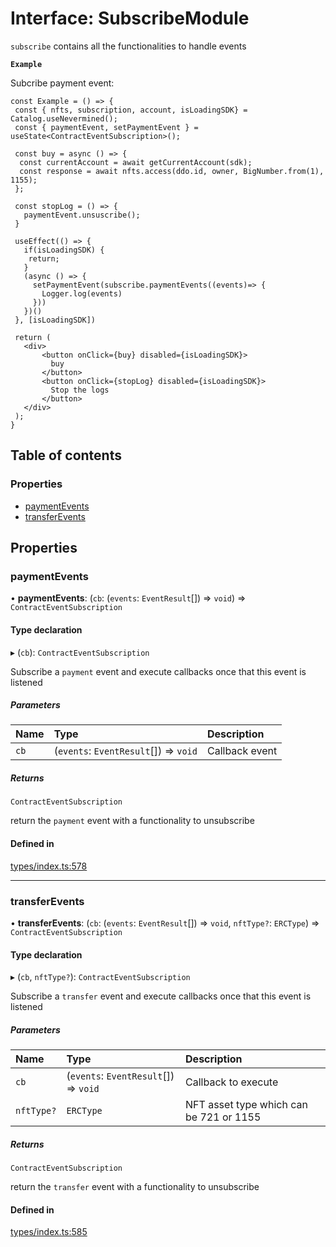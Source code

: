 # Interface: SubscribeModule

`subscribe` contains all the functionalities to handle events

**`Example`**

Subcribe payment event:

```tsx
const Example = () => {
 const { nfts, subscription, account, isLoadingSDK} = Catalog.useNevermined();
 const { paymentEvent, setPaymentEvent } = useState<ContractEventSubscription>();

 const buy = async () => {
  const currentAccount = await getCurrentAccount(sdk);
  const response = await nfts.access(ddo.id, owner, BigNumber.from(1), 1155);
 };

 const stopLog = () => {
   paymentEvent.unsuscribe();
 }

 useEffect(() => {
   if(isLoadingSDK) {
    return;
   }
   (async () => {
     setPaymentEvent(subscribe.paymentEvents((events)=> {
       Logger.log(events)
     }))
   })()
 }, [isLoadingSDK])

 return (
   <div>
       <button onClick={buy} disabled={isLoadingSDK}>
         buy
       </button>
       <button onClick={stopLog} disabled={isLoadingSDK}>
         Stop the logs
       </button>
   </div>
 );
}
```

## Table of contents

### Properties

- [paymentEvents](SubscribeModule.md#paymentevents)
- [transferEvents](SubscribeModule.md#transferevents)

## Properties

### paymentEvents

• **paymentEvents**: (`cb`: (`events`: `EventResult`[]) => `void`) => `ContractEventSubscription`

#### Type declaration

▸ (`cb`): `ContractEventSubscription`

Subscribe a `payment` event and execute callbacks once that this event is listened

##### Parameters

| Name | Type | Description |
| :------ | :------ | :------ |
| `cb` | (`events`: `EventResult`[]) => `void` | Callback event |

##### Returns

`ContractEventSubscription`

return the `payment` event with a functionality to unsubscribe

#### Defined in

[types/index.ts:578](https://github.com/nevermined-io/components-catalog/blob/f1df7fb/lib/src/types/index.ts#L578)

___

### transferEvents

• **transferEvents**: (`cb`: (`events`: `EventResult`[]) => `void`, `nftType?`: `ERCType`) => `ContractEventSubscription`

#### Type declaration

▸ (`cb`, `nftType?`): `ContractEventSubscription`

Subscribe a `transfer` event and execute callbacks once that this event is listened

##### Parameters

| Name | Type | Description |
| :------ | :------ | :------ |
| `cb` | (`events`: `EventResult`[]) => `void` | Callback to execute |
| `nftType?` | `ERCType` | NFT asset type which can be 721 or 1155 |

##### Returns

`ContractEventSubscription`

return the `transfer` event with a functionality to unsubscribe

#### Defined in

[types/index.ts:585](https://github.com/nevermined-io/components-catalog/blob/f1df7fb/lib/src/types/index.ts#L585)
